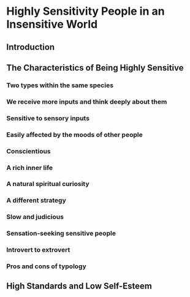 # Highly Sensitivity People in an Insensitive World

## Introduction

















## The Characteristics of Being Highly Sensitive





### Two types within the same species





### We receive more inputs and think deeply about them



### Sensitive to sensory inputs





### Easily affected by the moods of other people





### Conscientious



### A rich inner life 



### A natural spiritual curiosity



### A different strategy



### Slow and judicious 





### Sensation-seeking sensitive people



### Introvert to extrovert



### Pros and cons of typology



## High Standards and Low Self-Esteem



